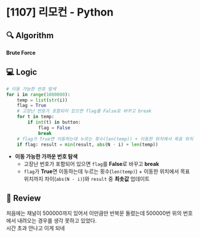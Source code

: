 # [1107] 리모컨 - Python

## 🔍 Algorithm
**Brute Force**

## 💻 Logic

```Python
# 이동 가능한 번호 탐색
for i in range(1000000):
    temp = list(str(i))
    flag = True
    # 고장난 번호가 포함되어 있으면 flag를 False로 바꾸고 break
    for t in temp:
        if int(t) in button:
            flag = False
            break
    # flag가 True면 이동하는데 누르는 횟수(len(temp)) + 이동한 위치에서 목표 위치까지 차이(abs(N - i))와 result 중 최솟값 업데이트
    if flag: result = min(result, abs(N - i) + len(temp))
```
- **이동 가능한 가까운 번호 탐색**  
    - 고장난 번호가 포함되어 있으면 `flag`를 **False**로 바꾸고 **break**  
    - `flag`가 **True**면 이동하는데 누르는 횟수(`len(temp)`) + 이동한 위치에서 목표 위치까지 차이(`abs(N - i)`)와 `result` 중 **최솟값** 업데이트  


## 📝 Review

처음에는 채널이 500000까지 있어서 이만큼만 반복문 돌렸는데 500000번 위의 번호에서 내려오는 경우를 생각 못하고 있었다.  
시간 초과 안나고 이게 되네  